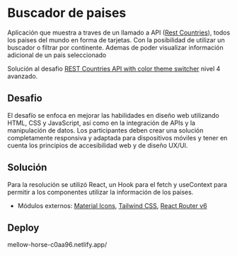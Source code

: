 # Buscador de paises

Aplicación que muestra a traves de un llamado a API ([Rest Countries](https://restcountries.com/)), todos los paises del mundo en forma de tarjetas. Con la posibilidad de utilizar un buscador o filtrar por continente. Ademas de poder visualizar información adicional de un pais seleccionado

Solución al desafio [REST Countries API with color theme switcher](https://www.frontendmentor.io/challenges/rest-countries-api-with-color-theme-switcher-5cacc469fec04111f7b848ca) nivel 4 avanzado.


## Desafio

El desafío se enfoca en mejorar las habilidades en diseño web utilizando HTML, CSS y JavaScript, así como en la integración de APIs y la manipulación de datos. Los participantes deben crear una solución completamente responsiva y adaptada para dispositivos móviles y tener en cuenta los principios de accesibilidad web y de diseño UX/UI.

## Solución

Para la resolución se utilizó React, un Hook para el fetch y useContext para permitir a los componentes utilizar la información de los paises. 
- Módulos externos: [Material Icons](https://mui.com/material-ui/material-icons/), [Tailwind CSS](https://tailwindcss.com/), [React Router v6](https://reactrouter.com/en/main) 

## Deploy
mellow-horse-c0aa96.netlify.app/
